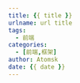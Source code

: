 ```yaml
---
title: {{ title }}
urlname: url title
tags:
  - 前端
categories:
  - [前端,框架]
author: Atomsk
date: {{ date }}
---
```

